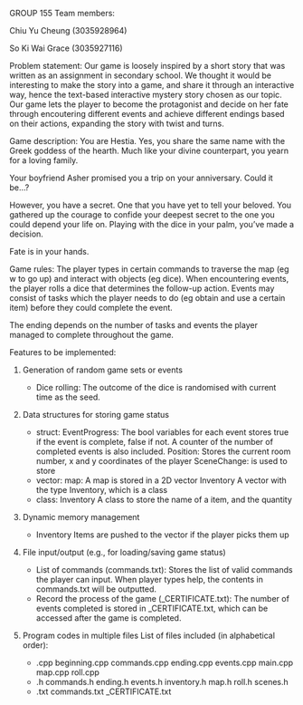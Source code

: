 GROUP 155
Team members:

Chiu Yu Cheung (3035928964)

So Ki Wai Grace (3035927116)

Problem statement:
Our game is loosely inspired by a short story that was written as an assignment in secondary school. We thought it would be interesting to make the story into a game, and share it through an interactive way, hence the text-based interactive mystery story chosen as our topic. Our game lets the player to become the protagonist and decide on her fate through encoutering different events and achieve different endings based on their actions, expanding the story with twist and turns.

Game description:
You are Hestia. Yes, you share the same name with the Greek goddess of the hearth. Much like your divine counterpart, you yearn for a loving family. 

Your boyfriend Asher promised you a trip on your anniversary. Could it be…?

However, you have a secret. One that you have yet to tell your beloved. You gathered up the courage to confide your deepest secret to the one you could depend your life on. Playing with the dice in your palm, you’ve made a decision.

Fate is in your hands.

Game rules:
The player types in certain commands to traverse the map (eg w to go up) and interact with objects (eg dice). When encountering events, the player rolls a dice that determines the follow-up action. Events may consist of tasks which the player needs to do (eg obtain and use a certain item) before they could complete the event. 

The ending depends on the number of tasks and events the player managed to complete throughout the game.

Features to be implemented:
1. Generation of random game sets or events
    - Dice rolling: 
        The outcome of the dice is randomised with current time as the seed.

2. Data structures for storing game status
    - struct: 
        EventProgress:
            The bool variables for each event stores true if the event is complete, false if not. A counter of the number of completed events is also included.
        Position:
            Stores the current room number, x and y coordinates of the player
        SceneChange:
             is used to store 
    - vector: 
        map:
            A map is stored in a 2D vector
        Inventory
            A vector with the type Inventory, which is a class
    - class: Inventory
            A class to store the name of a item, and the quantity

3. Dynamic memory management
    - Inventory
        Items are pushed to the vector if the player picks them up

4. File input/output (e.g., for loading/saving game status)
    - List of commands (commands.txt): 
        Stores the list of valid commands the player can input. When player types help, the contents in commands.txt will be outputted.
    - Record the process of the game (_CERTIFICATE.txt):
        The number of events completed is stored in _CERTIFICATE.txt, which can be accessed after the game is completed.

5. Program codes in multiple files
    List of files included (in alphabetical order):
    - .cpp
        beginning.cpp
        commands.cpp
        ending.cpp
        events.cpp
        main.cpp
        map.cpp
        roll.cpp
    - .h
        commands.h
        ending.h
        events.h
        inventory.h
        map.h
        roll.h
        scenes.h
    - .txt
        commands.txt
        _CERTIFICATE.txt
